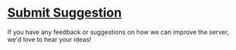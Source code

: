 # [Submit Suggestion](https://github.com/PrisonReimagined/Suggestions/issues/new/choose)

If you have any feedback or suggestions on how we can improve the server, we'd love to hear your ideas!
